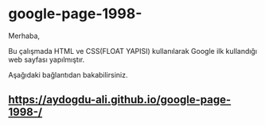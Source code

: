 ﻿# google-page-1998-

Merhaba, 

Bu çalışmada HTML ve CSS(FLOAT YAPISI) kullanılarak Google ilk kullandığı web sayfası yapılmıştır.

Aşağıdaki bağlantıdan bakabilirsiniz.

##  https://aydogdu-ali.github.io/google-page-1998-/
